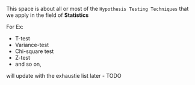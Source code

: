 
This space is about all or most of the `Hypothesis Testing Techniques` that we apply in the field of **Statistics**

For Ex:
- T-test
- Variance-test
- Chi-square test
- Z-test
- and so on, 

will update with the exhaustie list later - TODO

